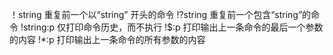 ！string 重复前一个以“string” 开头的命令
!?string 重复前一个包含“string”的命令
!string:p 仅打印命令历史，而不执行
!$:p     打印输出上一条命令的最后一个参数的内容
!*:p     打印输出上一条命令的所有参数的内容
